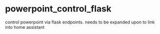 # powerpoint_control_flask
control powerpoint via flask endpoints. needs to be expanded upon to link into home assistant
